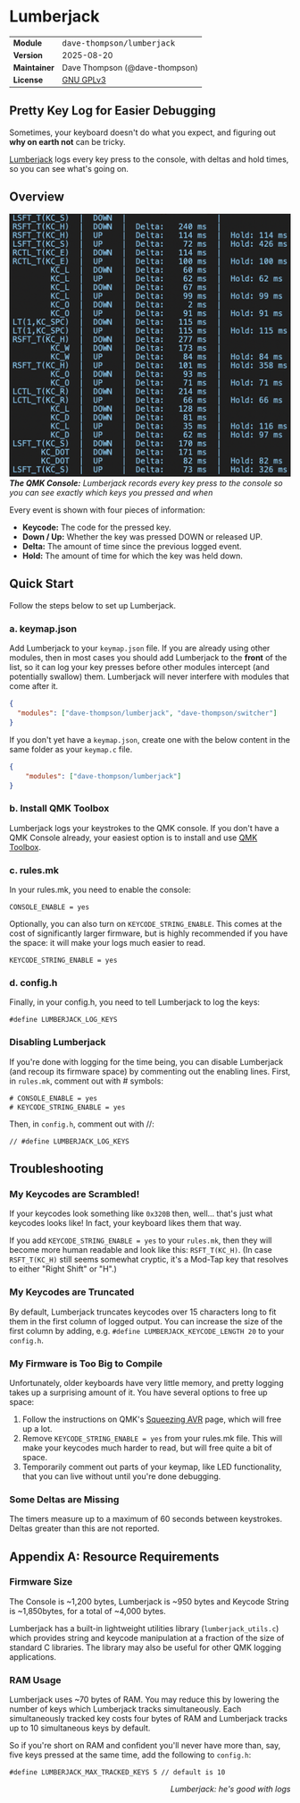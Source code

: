 # Lumberjack

<table>
<tr><td><b>Module</b></td><td><tt>dave-thompson/lumberjack</tt></td></tr>
<tr><td><b>Version</b></td><td>2025-08-20</td></tr>
<tr><td><b>Maintainer</b></td><td>Dave Thompson (@dave-thompson)</td></tr>
<tr><td><b>License</b></td><td><a href="../LICENSE.txt">GNU GPLv3</a></td></tr>
</table>

## Pretty Key Log for Easier Debugging

Sometimes, your keyboard doesn't do what you expect, and figuring out **why on earth not** can be tricky.

[Lumberjack](https://github.com/dave-thompson/qmk-modules/lumberjack) logs every key press to the console, with deltas and hold times, so you can see what's going on.

## Overview

![](doc/lumberjack.png)
***The QMK Console:***  *Lumberjack records every key press to the console so you can see exactly which keys you pressed and when*

Every event is shown with four pieces of information:

- **Keycode:** The code for the pressed key.
- **Down / Up:** Whether the key was pressed DOWN or released UP.
- **Delta:** The amount of time since the previous logged event.
- **Hold:** The amount of time for which the key was held down.

## Quick Start
Follow the steps below to set up Lumberjack.

### a. keymap.json

Add Lumberjack to your `keymap.json` file.  If you are already using other modules, then in most cases you should add Lumberjack to the **front** of the list, so it can log your key presses before other modules intercept (and potentially swallow) them.  Lumberjack will never interfere with modules that come after it.

```json
{
  "modules": ["dave-thompson/lumberjack", "dave-thompson/switcher"]
}
```

If you don't yet have a `keymap.json`, create one with the below content in the same folder as your `keymap.c` file.

```json
{
    "modules": ["dave-thompson/lumberjack"]
}
```

### b. Install QMK Toolbox
Lumberjack logs your keystrokes to the QMK console.  If you don't have a QMK Console already, your easiest option is to install and use [QMK Toolbox](https://qmk.fm/toolbox).





### c. rules.mk
In your rules.mk, you need to enable the console:

```
CONSOLE_ENABLE = yes

```
Optionally, you can also turn on `KEYCODE_STRING_ENABLE`. This comes at the cost of significantly larger firmware, but is highly recommended if you have the space: it will make your logs much easier to read.

```
KEYCODE_STRING_ENABLE = yes
```

### d. config.h

Finally, in your config.h, you need to tell Lumberjack to log the keys:

```
#define LUMBERJACK_LOG_KEYS
```

### Disabling Lumberjack
If you're done with logging for the time being, you can disable Lumberjack (and recoup its firmware space) by commenting out the enabling lines. First, in `rules.mk`, comment out with # symbols:

```
# CONSOLE_ENABLE = yes
# KEYCODE_STRING_ENABLE = yes
```

Then, in `config.h`, comment out with //:

```
// #define LUMBERJACK_LOG_KEYS
```

## Troubleshooting
### My Keycodes are Scrambled!
If your keycodes look something like `0x320B` then, well... that's just what keycodes looks like!  In fact, your keyboard likes them that way.

If you add `KEYCODE_STRING_ENABLE = yes` to your `rules.mk`, then they will become more human readable and look like this: `RSFT_T(KC_H)`.  (In case `RSFT_T(KC_H)` still seems somewhat cryptic, it's a Mod-Tap key that resolves to either "Right Shift" or "H".)

### My Keycodes are Truncated
By default, Lumberjack truncates keycodes over 15 characters long to fit them in the first column of logged output.  You can increase the size of the first column by adding, e.g. `#define LUMBERJACK_KEYCODE_LENGTH 20` to your `config.h`.

### My Firmware is Too Big to Compile
Unfortunately, older keyboards have very little memory, and pretty logging takes up a surprising amount of it.  You have several options to free up space:

1. Follow the instructions on QMK's [Squeezing AVR](https://docs.qmk.fm/squeezing_avr) page, which will free up a lot.
1. Remove `KEYCODE_STRING_ENABLE = yes` from your rules.mk file.  This will make your keycodes much harder to read, but will free quite a bit of space.
1. Temporarily comment out parts of your keymap, like LED functionality, that you can live without until you're done debugging.

### Some Deltas are Missing
The timers measure up to a maximum of 60 seconds between keystrokes.  Deltas greater than this are not reported.

## Appendix A: Resource Requirements

### Firmware Size
The Console is ~1,200 bytes, Lumberjack is ~950 bytes and Keycode String is ~1,850bytes, for a total of ~4,000 bytes.

Lumberjack has a built-in lightweight utilities library (`lumberjack_utils.c`) which provides string and keycode manipulation at a fraction of the size of standard C libraries.  The library may also be useful for other QMK logging applications.


### RAM Usage
Lumberjack uses ~70 bytes of RAM.  You may reduce this by lowering the number of keys which Lumberjack tracks simultaneously.  Each simultaneously tracked key costs four bytes of RAM and Lumberjack tracks up to 10 simultaneous keys by default.

So if you're short on RAM and confident you'll never have more than, say, five keys pressed at the same time, add the following to `config.h`:

```
#define LUMBERJACK_MAX_TRACKED_KEYS 5 // default is 10
```

<p align="right">
<i>Lumberjack: he's good with logs</i>
</p>

